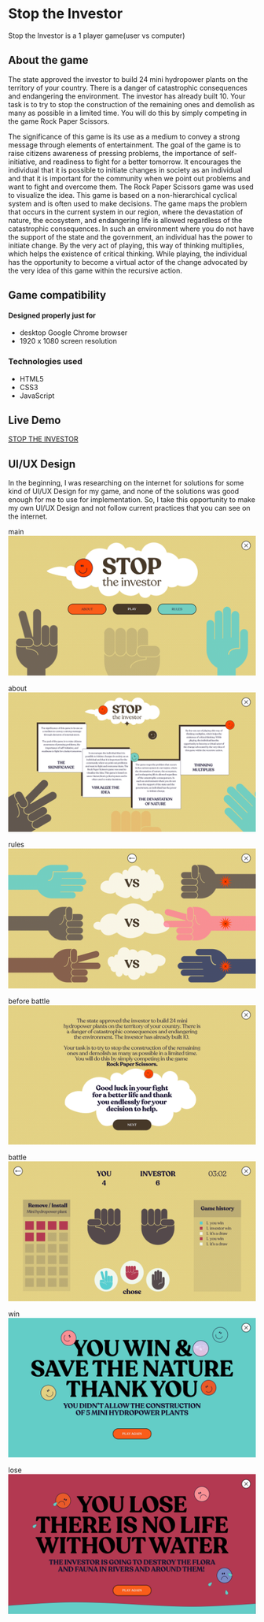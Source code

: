 # Stop the Investor


Stop the Investor is a 1 player game(user vs computer)

## About the game
The state approved the investor to build 24 mini hydropower plants on the territory of your country. There is a danger of catastrophic consequences and endangering the environment. The investor has already built 10.
Your task is to try to stop the construction of the remaining ones and demolish as many as possible in a limited time. You will do this by simply competing in the game Rock Paper Scissors.

The significance of this game is its use as a medium to convey a strong message through elements of entertainment.
The goal of the game is to raise citizens awareness of pressing problems, the importance of self-initiative, and readiness to fight for a better tomorrow.
It encourages the individual that it is possible to initiate changes in society as an individual and that it is important for the community when we point out problems and want to fight and overcome them.
The Rock Paper Scissors game was used to visualize the idea. This game is based on a non-hierarchical cyclical system and is often used to make decisions.
The game maps the problem that occurs in the current system in our region, where the devastation of nature, the ecosystem, and endangering life is allowed regardless of the catastrophic consequences. In such an environment where you do not have the support of the state and the government, an individual has the power to initiate change.
By the very act of playing, this way of thinking multiplies, which helps the existence of critical thinking. While playing, the individual has the opportunity to become a virtual actor of the change advocated by the very idea of this game within the recursive action.

## Game compatibility

#### Designed properly just for

* desktop Google Chrome browser
* 1920 x 1080 screen resolution

### Technologies used
* HTML5
* CSS3
* JavaScript

## Live Demo
[STOP THE INVESTOR](https://markotosic4.github.io/Stop-the-Investor/)

## UI/UX Design
In the beginning, I was researching on the internet for solutions for some kind of UI/UX Design for my game, and none of the solutions was good enough for me to use for implementation. So, I take this opportunity to make my own UI/UX Design and not follow current practices that you can see on the internet.

main
![](UI_UX_DESIGN/main.png)

about
![](UI_UX_DESIGN/about.png)

rules
![](UI_UX_DESIGN/rules.png)

before battle
![](UI_UX_DESIGN/beforeBattle.png)

battle
![](UI_UX_DESIGN/battle%202.png)

win
![](UI_UX_DESIGN/win.png)

lose
![](UI_UX_DESIGN/lose.png)
